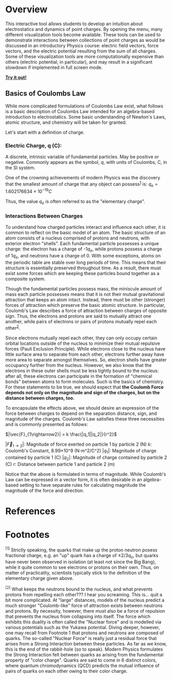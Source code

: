 # Overview
This interactive tool allows students to develop an intuition about electrostatics and dynamics of point charges. By opening the menu, many different visualization tools become available. These tools can be used to demonstrate interactions between collections of point charges as would be discussed in an introductory Physics course: electric field vectors, force vectors, and the electric potential resulting from the sum of all charges. Some of these visualization tools are more computationally expensive than others (electric potential, in particular), and may result in a significant slowdown if implemented in full screen mode.

[**Try it out!**](https://hartery5.github.io/CoulombsLaw)

## Basics of Coulombs Law
While more complicated formulations of Coulombs Law exist, what follows is a basic description of Coulombs Law intended for an algebra-based introduction to electrostatics. Some basic understanding of Newton's Laws, atomic structure, and chemistry will be taken for granted.

Let's start with a definition of charge.

### Electric Charge, q (C): 
A discrete, intrinsic variable of fundamental particles. May be positive or negative. Commonly appears as the symbol, $q$, with units of Coulombs, C, in the SI system.

One of the crowning achievements of modern Physics was the discovery that the smallest amount of charge that any object can possess<sup>[1](#myfootnote1)</sup> is:
$q_e =  1.602176634×10^{-19} C$

Thus, the value $q_e$ is often referred to as the "elementary charge". 

### Interactions Between Charges
To understand how charged particles interact and influence each other, it is common to reflect on the basic model of an atom. The basic structure of an atom consists of a nucleus comprised of protons and neutrons, with exterior electron "shells". Each fundamental particle possesses a unique charge: the electron has a charge of -1$q_e$, while protons possess a charge of 1$q_e$, and neutrons have a charge of 0. With some exceptions, atoms on the periodic table are stable over long periods of time. This means that their structure is essentially preserved throughout time. As a result, there must exist some forces which are keeping these particles bound together as a composite system.

Though the fundamental particles possess mass, the miniscule amount of mass each particle possesses means that it is not their mutual gravitational attraction that keeps an atom intact. Instead, there must be other (stronger) forces of attraction which preserve the basic atomic structure. In particular, Coulomb's Law describes a force of attraction between charges of opposite sign. Thus, the electrons and protons are said to mutually attract one another, while pairs of electrons or pairs of protons mutually repel each other<sup>[2](#myfootnote2)</sup>.

Since electrons mutually repel each other, they can only occupy certain orbital locations outside of the nucleus to minimize their mutual repulsive forces (Pauli Exclusion Principle). While electrons close to the nucleus have little surface area to separate from each other, electrons further away have more area to separate amongst themselves. So, electron shells have greater occupancy further from the nucleus. However, we also know that the electrons in these outer shells must be less tightly bound to the nucleus: after all, these electrons can participate in the formation of "chemical bonds" between atoms to form molecules. Such is the basics of chemistry. For these statements to be true, we should expect that **the Coulomb Force depends not only on the magnitude and sign of the charges, but on the distance between charges, too.**

To encapsulate the effects above, we should desire an expression of the force between charges to depend on the separation distance, sign, and magnitude of the charges. Coulomb's Law satisfies these three necessities and is commonly presented as follows:

$|\vec{F}_{1\rightarrow2}| = k \frac{|q_1||q_2|}{r^2}$

$|\vec{F}_{1\rightarrow2}|$: Magnitude of force exerted on particle 1 by particle 2 (N)
$k$: Coulomb's Constant,  8.99×10^9 (N⋅m^2/C^2)
$|q_1|$: Magnitude of charge contained by particle 1 (C)
$|q_2|$: Magnitude of charge contained by particle 2 (C)
$r$: Distance between particle 1 and particle 2 (m)

Notice that the above is formulated in terms of magnitude. While Coulomb's Law can be expressed in a vector form, it is often desirable in an algebra-based setting to have separate rules for calculating magnitude the magnitude of the force and direction.


# References

# Footnotes
<a name="myfootnote1"><sup>[1]</sup></a> Strictly speaking, the quarks that make up the proton neutron posess fractional charge, e.g. an "up" quark has a charge of $\pm2/3q_e$, but quarks have never been observed in isolation (at least not since the Big Bang), while it quite common to see electrons or protons on their own. Thus, on matter of practicality, scientists typically stick to the definition of the elementary charge given above.

<a name="myfootnote2"><sup>[2]</sup></a> What keeps the neutrons bound to the nucleus, and what prevents protons from repelling each other??? I hear you screaming. This is... quit a bit more complicated. At "large" distances, models of the nucleus predict a much stronger "Coulomb-like" force of attraction exists between neutrons and protons. By necessity, however, there must also be a force of repulsion that prevents the nucleus from collapsing into itself. The force which exhibits this duality is often called the "Nuclear force" and is modelled via various potentials such as the Yukawa potential. Diving deeper, however, one may recall from Footnote 1 that protons and neutrons are composed of quarks. The so-called "Nuclear Force" is really just a residual force that arises from a Strong Interaction between these particles. As far as we know, this is the end of the rabbit-hole (so to speak). Modern Physics formulates the Strong Interaction felt between quarks as arising from the fundamental property of "color charge". Quarks are said to come in 6 distinct colors, where quantum chromodynamics (QCD) predicts the mutual influence of pairs of quarks on each other owing to their color charge.
